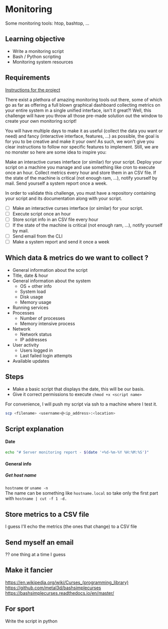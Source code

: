 # Monitoring

Some monitoring tools: htop, bashtop, ...

## Learning objective
+ Write a monitoring script 
+ Bash / Python scripting 
+ Monitoring system resources

## Requirements

[Instructions for the project](https://github.com/becodeorg/BXL-k4MK4r-2/blob/main/content/02-Linux/09-Projects/03-El_Doctor.md)

There exist a plethora of amazing monitoring tools out there, some of which go as far as offering a full blown graphical dashboard collecting metrics on your entire system in a single unified interface, isn't it great?! Well, this challenge will have you throw all those pre-made solution out the window to create your own monitoring script!

You will have multiple days to make it as useful (collect the data you want or need) and fancy (interactive interface, features, ...) as possible, the goal is for you to be creative and make it your own! As such, we won't give you clear instructions to follow nor specific features to implement. Still, we are no monster so here are some idea to inspire you:

Make an interactive curses interface (or similar) for your script.
Deploy your script on a machine you manage and use something like cron to execute once an hour.
Collect metrics every hour and store them in an CSV file.
If the state of the machine is critical (not enough ram, ...), notify yourself by mail.
Send yourself a system report once a week.

In order to validate this challenge, you must have a repository containing your script and its documentation along with your script.

+ [ ] Make an interactive curses interface (or similar) for your script.
+ [ ] Execute script once an hour
+ [ ] Store script info in an CSV file every hour
+ [ ] If the state of the machine is critical (not enough ram, ...), notify yourself by mail.
+ [ ] Send email from the CLI
+ [ ] Make a system report and send it once a week

## Which data & metrics do we want to collect ?

* General information about the script
* Title, date & hour
* General information about the system
    * OS + other info
    * System load
    * Disk usage
    * Memory usage
* Running services
* Processes
    * Number of processes
    * Memory intensive process
* Network
    * Network status
    * IP addresses
* User activity 
    * Users logged in
    * Last failed login attempts
* Available updates 

## Steps

+ Make a basic script that displays the date, this will be our basis.
+ Give it correct permissions to execute
`chmod +x <script name>`

For convenience, I will push my script via ssh to a machine where I test it.
```bash
scp <filename> <username>@<ip_address>:<location>
```

## Script explanation

#### Date 
```bash
echo "# Server monitoring report - $(date '+%d-%m-%Y %H:%M:%S')"
```

#### General info

##### Get host name
`hostname` or `uname -n`  
The name can be something like `hostname.local` so take only the first part with `hostname | cut -f 1 -d.`


## Store metrics to a CSV file
I guess I'll echo the metrics (the ones that change) to a CSV file

## Send myself an email
?? one thing at a time I guess

## Make it fancier

https://en.wikipedia.org/wiki/Curses_(programming_library)
https://github.com/metal3d/bashsimplecurses
https://bashsimplecurses.readthedocs.io/en/master/

## For sport
Write the script in python